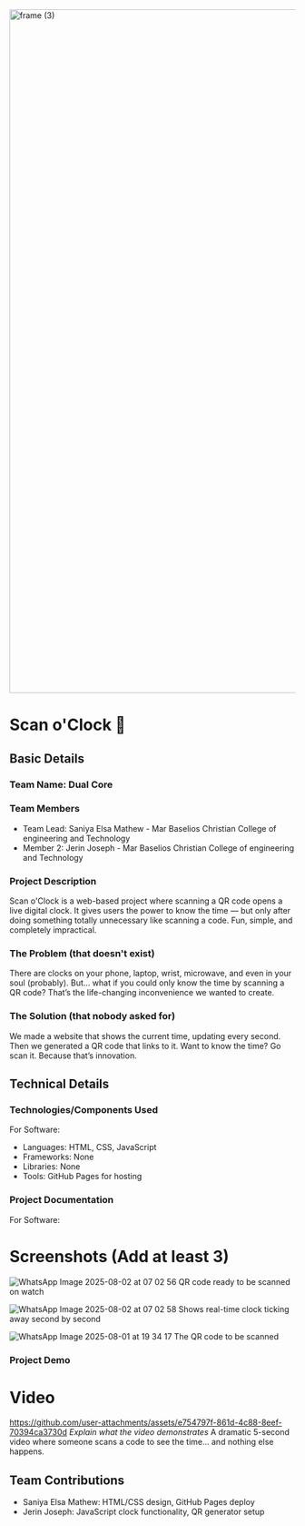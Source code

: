 <img width="3188" height="1202" alt="frame (3)" src="https://github.com/user-attachments/assets/517ad8e9-ad22-457d-9538-a9e62d137cd7" />


# Scan o'Clock 🎯


## Basic Details
### Team Name: Dual Core


### Team Members
- Team Lead: Saniya Elsa Mathew - Mar Baselios Christian College of engineering and Technology
- Member 2: Jerin Joseph - Mar Baselios Christian College of engineering and Technology

### Project Description
Scan o'Clock is a web-based project where scanning a QR code opens a live digital clock. It gives users the power to know the time — but only after doing something totally unnecessary like scanning a code. Fun, simple, and completely impractical.

### The Problem (that doesn't exist)
There are clocks on your phone, laptop, wrist, microwave, and even in your soul (probably). But… what if you could only know the time by scanning a QR code? That’s the life-changing inconvenience we wanted to create.

### The Solution (that nobody asked for)
We made a website that shows the current time, updating every second. Then we generated a QR code that links to it. Want to know the time? Go scan it. Because that’s innovation.

## Technical Details
### Technologies/Components Used
For Software:
- Languages: HTML, CSS, JavaScript
- Frameworks: None 
- Libraries: None
- Tools: GitHub Pages for hosting

### Project Documentation
For Software:

# Screenshots (Add at least 3)
![WhatsApp Image 2025-08-02 at 07 02 56](https://github.com/user-attachments/assets/50af12d8-34ab-4bba-b60a-683f1713beac)
QR code ready to be scanned on watch

![WhatsApp Image 2025-08-02 at 07 02 58](https://github.com/user-attachments/assets/196c931a-f6fa-4761-9da0-cc35bf8c3fac)
Shows real-time clock ticking away second by second

![WhatsApp Image 2025-08-01 at 19 34 17](https://github.com/user-attachments/assets/d61ab86f-2e70-421d-bdd3-854b34536568)
The QR code to be scanned

### Project Demo
# Video
https://github.com/user-attachments/assets/e754797f-861d-4c88-8eef-70394ca3730d
*Explain what the video demonstrates*
A dramatic 5-second video where someone scans a code to see the time… and nothing else happens.

## Team Contributions
- Saniya Elsa Mathew: HTML/CSS design, GitHub Pages deploy
- Jerin Joseph: JavaScript clock functionality, QR generator setup
